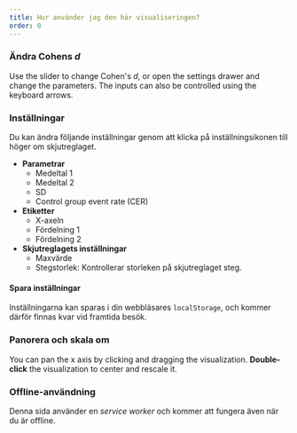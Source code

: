```yaml
---
title: Hur använder jag den här visualiseringen?
order: 0
---
```


### Ändra Cohens *d*
Use the slider to change Cohen's *d*, or open the settings drawer and change the parameters. The inputs can also be controlled using the keyboard arrows.

### Inställningar
Du kan ändra följande inställningar genom att klicka på inställningsikonen till höger om skjutreglaget.

* **Parametrar**
    + Medeltal 1
    + Medeltal 2
    + SD
    + Control group event rate (CER)
* **Etiketter**
    + X-axeln
    + Fördelning 1
    + Fördelning 2
* **Skjutreglagets inställningar**
    + Maxvärde
    + Stegstorlek: Kontrollerar storleken på skjutreglaget steg.

#### Spara inställningar
Inställningarna kan sparas i din webbläsares `localStorage`, och kommer därför finnas kvar vid framtida besök.

### Panorera och skala om
You can pan the x axis by clicking and dragging the visualization. **Double-click** the visualization to center and rescale it.

### Offline-användning
Denna sida använder en *service worker* och kommer att fungera även när du är offline.

